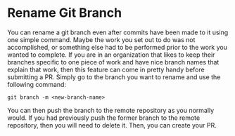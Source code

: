# Rename Git Branch

You can rename a git branch even after commits have been made to it using one simple command. Maybe the work you set out to do was not accomplished, or something else had to be performed prior to the work you wanted to complete. If you are in an organization that likes to keep their branches specific to one piece of work and have nice branch names that explain that work, then this feature can come in pretty handy before submitting a PR. Simply go to the branch you want to rename and use the following command:

```
git branch -m <new-branch-name>
```

You can then push the branch to the remote repository as you normally would. If you had previously push the former branch to the remote repository, then you will need to delete it. Then, you can create your PR.